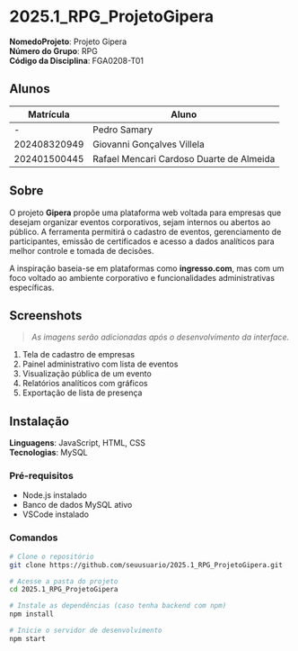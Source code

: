 # 2025.1_RPG_ProjetoGipera

**NomedoProjeto**: Projeto Gipera  
**Número do Grupo**: RPG <br>
**Código da Disciplina**: FGA0208-T01<br>

## Alunos
| Matrícula       | Aluno                                               |
|-----------------|------------------------------------------------------|
| -               | Pedro Samary                                         |
| 202408320949    | Giovanni Gonçalves Villela                          |
| 202401500445    | Rafael Mencari Cardoso Duarte de Almeida            |

## Sobre 
O projeto **Gipera** propõe uma plataforma web voltada para empresas que desejam organizar eventos corporativos, sejam internos ou abertos ao público. A ferramenta permitirá o cadastro de eventos, gerenciamento de participantes, emissão de certificados e acesso a dados analíticos para melhor controle e tomada de decisões.  

A inspiração baseia-se em plataformas como **ingresso.com**, mas com um foco voltado ao ambiente corporativo e funcionalidades administrativas específicas.

## Screenshots
> *As imagens serão adicionadas após o desenvolvimento da interface.*

1. Tela de cadastro de empresas  
2. Painel administrativo com lista de eventos  
3. Visualização pública de um evento  
4. Relatórios analíticos com gráficos  
5. Exportação de lista de presença  

## Instalação 
**Linguagens**: JavaScript, HTML, CSS<br>
**Tecnologias**: MySQL<br>

### Pré-requisitos
- Node.js instalado
- Banco de dados MySQL ativo
- VSCode instalado

### Comandos

```bash
# Clone o repositório
git clone https://github.com/seuusuario/2025.1_RPG_ProjetoGipera.git

# Acesse a pasta do projeto
cd 2025.1_RPG_ProjetoGipera

# Instale as dependências (caso tenha backend com npm)
npm install

# Inicie o servidor de desenvolvimento
npm start

